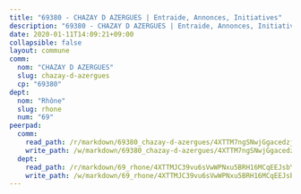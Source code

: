 ```yaml
---
title: "69380 - CHAZAY D AZERGUES | Entraide, Annonces, Initiatives"
description: "69380 - CHAZAY D AZERGUES | Entraide, Annonces, Initiatives"
date: 2020-01-11T14:09:21+09:00
collapsible: false
layout: commune
comm:
  nom: "CHAZAY D AZERGUES"
  slug: chazay-d-azergues
  cp: "69380"
dept:
  nom: "Rhône"
  slug: rhone
  num: "69"
peerpad:
  comm:
    read_path: /r/markdown/69380_chazay-d-azergues/4XTTM7ngSNwjGgacedzj8itBrQy9ZM2kFSLCgjaUc4EWR1Kn1
    write_path: /w/markdown/69380_chazay-d-azergues/4XTTM7ngSNwjGgacedzj8itBrQy9ZM2kFSLCgjaUc4EWR1Kn1-K3TgTkFd9ZhqRDc6B6kSvTshb5xhdcQ6SdzR4xX27mTwUrzi2pnBadn4edQZzBRhVKJjZ1cTBdCt2hPk1MUmccB28nDKYDxBBaZ3yuRwqx7VfYDv7KymEbRndJWmTynVwfKB5is3
  dept:
    read_path: /r/markdown/69_rhone/4XTTMJC39vu6sVwWPNxu5BRH16MCqEEJsbYu4RNyAxnNmNtVW
    write_path: /w/markdown/69_rhone/4XTTMJC39vu6sVwWPNxu5BRH16MCqEEJsbYu4RNyAxnNmNtVW-K3TgUzVUEXrXvc8NoaD9JfiBpc5MBFP7KZFqLEsm11xqJDEwSVMy7UACp2eYMzek3K6y2WLoyzq5xdKMZeizKNpfHbUBgJcoYSqfidBaPx8RcTCPmdCXhdgeLZLEYHVco5fHD6Pz
---
```



